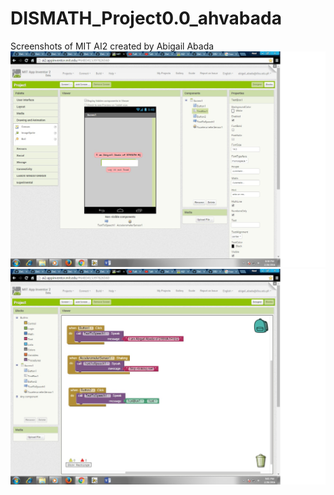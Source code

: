 # DISMATH_Project0.0_ahvabada
Screenshots of MIT AI2 created by Abigail Abada
![alt tag](https://github.com/DeLaSalleUniversity-Manila-DISMATH-t216/DISMATH_Project0.0_ahvabada/blob/master/1.png)
![alt tag](https://github.com/DeLaSalleUniversity-Manila-DISMATH-t216/DISMATH_Project0.0_ahvabada/blob/master/2.png)
